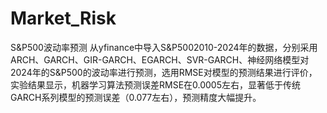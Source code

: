 # Market_Risk
S&amp;P500波动率预测
从yfinance中导入S&P5002010-2024年的数据，分别采用ARCH、GARCH、GIR-GARCH、EGARCH、SVR-GARCH、神经网络模型对2024年的S&P500的波动率进行预测，选用RMSE对模型的预测结果进行评价，实验结果显示，机器学习算法预测误差RMSE在0.0005左右，显著低于传统GARCH系列模型的预测误差（0.077左右），预测精度大幅提升。
